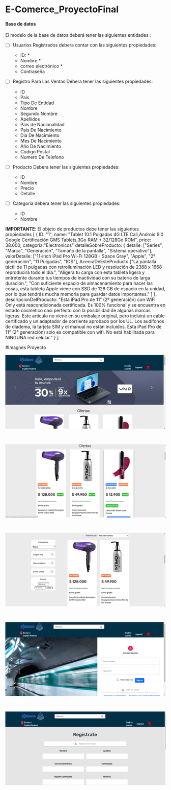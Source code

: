 ﻿# E-Comerce_ProyectoFinal


#### Base de datos

El modelo de la base de datos deberá tener las siguientes entidades :

- [ ] Usuarios Registrados debera contar con las siguientes propiedades:
  - ID: *
  - Nombre *
  - correo electrónico *
  - Contraseña
  
- [ ] Registro Para Las Ventas Debera tener las siguientes propiedades:
  - ID
  - Pais
  - Tipo De Entidad
  - Nombre
  - Segundo Nombre
  - Apellidos
  - Pais de Nacionalidad
  - Pais De Nacimiento
  - Dia De Nacimiento
  - Mes De Nacimiento
  - Año De Nacimiento
  - Codigo Postal
  - Numero De Telefono

- [ ] Producto Debera tener las siguientes propiedades:
  - ID
  - Nombre
  - Precio
  - Detalle
 
- [ ] Categoria debera tener las siguientes propiedades:
  - ID
  - Nombre


__IMPORTANTE__: El objeto de productos debe tener las siguientes propiedades
[
  {
    ID: "1",
    name: "Tablet 10.1 Pulgadas 4G LTE Call,Android 9.0 Google Certificación GMS Tablets,3Go RAM + 32/128Go ROM",
    price: 38.000,
    categoria:"Electronicos"
    detalleSobreProducto: {
      detalle: ["Series", "Marca", "Generación", "Tamaño de la pantalla", "Sistema operativo"],
      valorDetalle: ["11-inch iPad Pro Wi-Fi 128GB - Space Gray", "Apple", "2ª generación", "11 Pulgadas", "IOS"],
      AcercaDeEsteProducto:["La pantalla táctil de 11 pulgadas con retroiluminación LED y resolución de 2388 x 1668 reproducirá todo el día.",
                             "Aligera tu carga con esta tableta ligera y entretente durante tus tiempos de inactividad con su batería de larga duración.",
                             "Con suficiente espacio de almacenamiento para hacer las cosas, esta tableta Apple viene con SSD de 128 GB de espacio en la unidad, por lo que tendrás mucha memoria para guardar datos importantes."
      ]
    },
    descripcionDelProducto: "Esta iPad Pro de 11” (2ª generación) con WiFi Only está reacondicionada certificada. Es 100% funcional y se encuentra en estado cosmético casi perfecto con la posibilidad de algunas marcas ligeras. Este artículo no viene en su embalaje original, pero incluirá un cable certificado y un adaptador de corriente aprobado por los UL. Los audífonos de diadema, la tarjeta SIM y el manual no están incluidos. Esta iPad Pro de 11” (2ª generación) solo es compatible con wifi. No está habilitada para NINGUNA red celular."
  }
]

#Imagnes Proyecto

<p align="center">
  <img height="" src="./client/src/images/image.png" />
</p>
<br/>
<p align="center">
  <img height="" src="./client/src/images/image1.png" />
</p>
<br/>
<p align="center">
  <img height="" src="./client/src/images/image2.png" />
</p>
<br/>
<p align="center">
  <img height="" src="./client/src/images/image3.png" />
</p>
<br/>
<p align="center">
  <img height="" src="./client/src/images/image4.png" />
</p>
<br/>



